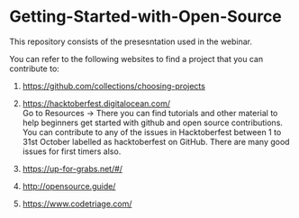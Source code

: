 # Getting-Started-with-Open-Source
This repository consists of the presesntation used in the webinar.

You can refer to the following websites to find a project that you can contribute to:
1. https://github.com/collections/choosing-projects
2. https://hacktoberfest.digitalocean.com/   
        Go to Resources -> There you can find tutorials and other material to help beginners get started with github and open source contributions. 
        You can contribute to any of the issues in Hacktoberfest between 1 to 31st October labelled as hacktoberfest on GitHub. There are many good issues for first    timers also.
    
3. https://up-for-grabs.net/#/
4. http://opensource.guide/
5. https://www.codetriage.com/
